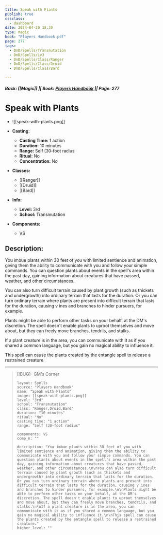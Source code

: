 ```yaml
---
title: Speak with Plants
publish: true
cssclass:
  - dashboard
date: 2024-04-20 18:30
type: magic
book: "Players Handbook.pdf"
page: 277
tags:
  - DnD/Spells/Transmutation
  - DnD/Spells/Lv3
  - DnD/Spells/Class/Ranger
  - DnD/Spells/Class/Druid
  - DnD/Spells/Class/Bard

---
```


##### Back: [[Magic]] || Book: [Players Handbook](https://drive.google.com/drive/folders/1O5bhpYizcIT5xxAoLOuzCRht_PVS7VSG?usp=sharing) || Page: 277

# Speak with Plants
- ![[speak-with-plants.png]]
- **Casting:**
    - **Casting Time:** 1 action
    - **Duration:** 10 minutes
    - **Range:** Self (30-foot radius
    - **Ritual:** No
    - **Concentration:** No
- **Classes:**
    - [[Ranger]]
    - [[Druid]]
    - [[Bard]]

- **Info:**
    - **Level:** 3rd
    - **School:** Transmutation
- **Components:**
    - VS


## Description:
You imbue plants within 30 feet of you with limited sentience and animation, giving them the ability to communicate with you and follow your simple commands. You can question plants about events in the spell's area within the past day, gaining information about creatures that have passed, weather, and other circumstances.

You can also turn difficult terrain caused by plant growth (such as thickets and undergrowth) into ordinary terrain that lasts for the duration. Or you can turn ordinary terrain where plants are present into difficult terrain that lasts for the duration, causing v ines and branches to hinder pursuers, for example.

Plants might be able to perform other tasks on your behalf, at the DM's discretion. The spell doesn't enable plants to uproot themselves and move about, but they can freely move branches, tendrils, and stalks.

If a plant creature is in the area, you can communicate with it as if you shared a common language, but you gain no magical ability to influence it.

This spell can cause the plants created by the entangle spell to release a restrained creature.



---

> [!BUG]- GM's Corner
>
> ```statblock
> layout: Spells
> source: "Players Handbook"
> name: "Speak with Plants"
> image: [[speak-with-plants.png]]
> level: "3rd"
> school: "Transmutation"
> class: "Ranger,Druid,Bard"
> duration: "10 minutes"
> ritual: "No"
> casting_time: "1 action"
> range: "Self (30-foot radius"
>
> components: VS
> comp_m: ""
>
> description: "You imbue plants within 30 feet of you with limited sentience and animation, giving them the ability to communicate with you and follow your simple commands. You can question plants about events in the spell's area within the past day, gaining information about creatures that have passed, weather, and other circumstances.\n\nYou can also turn difficult terrain caused by plant growth (such as thickets and undergrowth) into ordinary terrain that lasts for the duration. Or you can turn ordinary terrain where plants are present into difficult terrain that lasts for the duration, causing v ines and branches to hinder pursuers, for example.\n\nPlants might be able to perform other tasks on your behalf, at the DM's discretion. The spell doesn't enable plants to uproot themselves and move about, but they can freely move branches, tendrils, and stalks.\n\nIf a plant creature is in the area, you can communicate with it as if you shared a common language, but you gain no magical ability to influence it.\n\nThis spell can cause the plants created by the entangle spell to release a restrained creature."
> higher_level: ""
> ```
